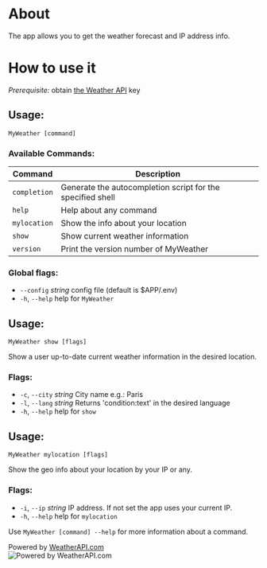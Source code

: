 # About

The app allows you to get the weather forecast and IP address info.

# How to use it

_Prerequisite:_ obtain [the Weather API](https://www.weatherapi.com/api.aspx) key

## Usage:

`MyWeather [command]`

### Available Commands:

| Command      | Description                                                |  
|--------------|------------------------------------------------------------|  
| `completion` | Generate the autocompletion script for the specified shell |  
| `help`       | Help about any command                                     |  
| `mylocation` | Show the info about your location                          |  
| `show`       | Show current weather information                           |  
| `version`    | Print the version number of MyWeather                      |

### Global flags:

* `--config` _string_ config file (default is $APP/.env)
* `-h`, `--help` help for `MyWeather`

## Usage:

`MyWeather show [flags]`

Show a user up-to-date current weather information in the desired location.

### Flags:

* `-c`, `--city` _string_ City name e.g.: Paris
* `-l`, `--lang` _string_ Returns 'condition:text' in the desired language
* `-h`, `--help` help for `show`

## Usage:

`MyWeather mylocation [flags]`

Show the geo info about your location by your IP or any.

### Flags:

* `-i`, `--ip` _string_ IP address. If not set the app uses your current IP.
* `-h`, `--help` help for `mylocation`

Use `MyWeather [command] --help` for more information about a command.

Powered by [WeatherAPI.com](https://www.weatherapi.com/)   
![Powered by WeatherAPI.com](https://cdn.weatherapi.com/v4/images/weatherapi_logo.png)